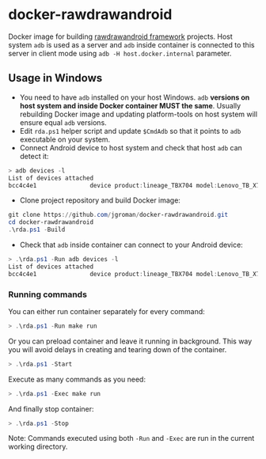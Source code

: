 # docker-rawdrawandroid

Docker image for building [rawdrawandroid framework](https://github.com/cnlohr/rawdrawandroid) projects. Host system `adb` is used as a server and `adb` inside container is connected to this server in client mode using `adb -H host.docker.internal` parameter.

## Usage in Windows

* You need to have `adb` installed on your host Windows. `adb` **versions on host system and inside Docker container MUST the same**. Usually rebuilding Docker image and updating platform-tools on host system will ensure equal `adb` versions.
* Edit `rda.ps1` helper script and update `$CmdAdb` so that it points to `adb` executable on your system.
* Connect Android device to host system and check that host `adb` can detect it:

```powershell
> adb devices -l
List of devices attached
bcc4c4e1               device product:lineage_TBX704 model:Lenovo_TB_X704F device:X704F transport_id:3
```

* Clone project repository and build Docker image:

```powershell
git clone https://github.com/jgroman/docker-rawdrawandroid.git
cd docker-rawdrawandroid
.\rda.ps1 -Build
```

* Check that `adb` inside container can connect to your Android device:

```powershell
> .\rda.ps1 -Run adb devices -l
List of devices attached
bcc4c4e1               device product:lineage_TBX704 model:Lenovo_TB_X704F device:X704F transport_id:3
```

### Running commands

You can either run container separately for every command:

```powershell
> .\rda.ps1 -Run make run
```

Or you can preload container and leave it running in background. This way you will avoid delays in creating and tearing down of the container.

```powershell
> .\rda.ps1 -Start
```

Execute as many commands as you need:

```powershell
> .\rda.ps1 -Exec make run
```

And finally stop container:

```powershell
> .\rda.ps1 -Stop
```

Note: Commands executed using both `-Run` and `-Exec` are run in the current working directory.
